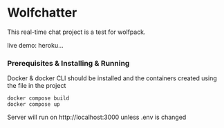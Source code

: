 # Wolfchatter
This real-time chat project is a test for wolfpack.

live demo: heroku...
### Prerequisites & Installing & Running

Docker & docker CLI should be installed and the containers created using the file in the project
```
docker compose build
docker compose up
```

Server will run on http://localhost:3000 unless .env is changed
